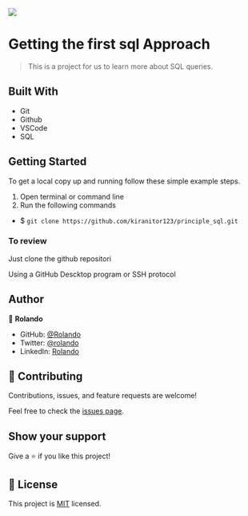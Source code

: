 ![](https://img.shields.io/badge/Microverse-blueviolet)

# Getting the first sql Approach

> This is a project for us to learn more about SQL queries.

## Built With

- Git
- Github
- VSCode
- SQL


## Getting Started


To get a local copy up and running follow these simple example steps.

1. Open terminal or command line
2. Run the following commands
 - $ `git clone https://github.com/kiranitor123/principle_sql.git`

### To review

Just clone the github repositori

Using a GitHub Descktop program or SSH protocol

## Author

👤 **Rolando**

- GitHub: [@Rolando](https://github.com/kiranitor123)
- Twitter: [@rolando](https://twitter.com/FayeRolando)
- LinkedIn: [Rolando](https://www.linkedin.com/in/rolando-diego-alvarez-faye-b2b34a1a9/)

## 🤝 Contributing

Contributions, issues, and feature requests are welcome!

Feel free to check the [issues page](../../issues/).

## Show your support

Give a ⭐️ if you like this project!

## 📝 License

This project is [MIT](lic.url) licensed.